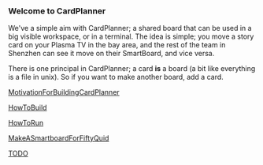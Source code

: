 ### Welcome to CardPlanner ###

We've a simple aim with CardPlanner; a shared board that can be used in a big visible workspace, or in a terminal.  The idea is simple; you move a story card on your Plasma TV in the bay area, and the rest of the team in Shenzhen can see it move on their SmartBoard, and vice versa.


There is one principal in CardPlanner; a card __is__ a board (a bit like everything is a file in unix).  So if you want to make another board, add a card.


[MotivationForBuildingCardPlanner](wiki/MotivationForBuildingCardPlanner)

[HowToBuild](wiki/HowToBuild)

[HowToRun](wiki/HowToRun)

[MakeASmartboardForFiftyQuid](wiki/MakeASmartboardForFiftyQuid)

[TODO](wiki/TODO)
